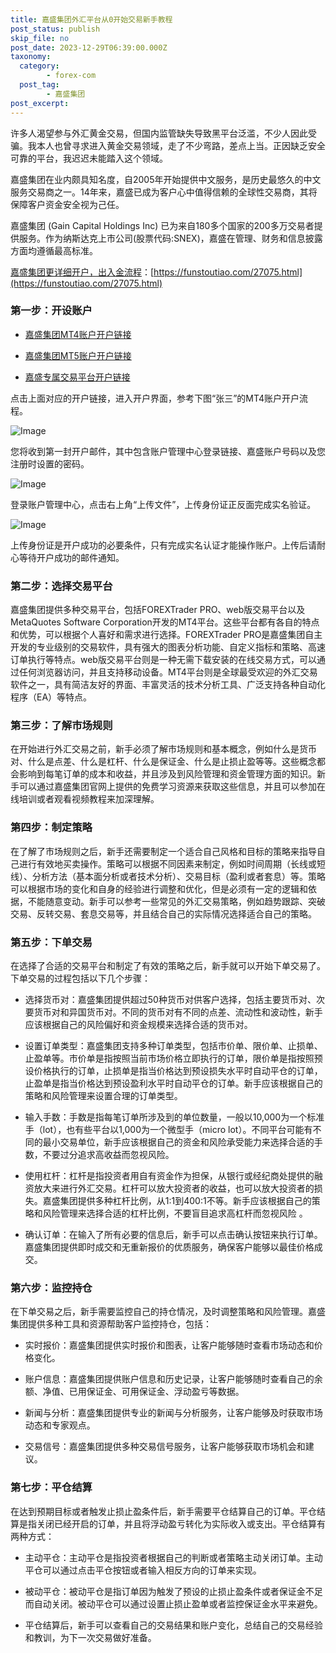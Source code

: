 ```yaml
---
title: 嘉盛集团外汇平台从0开始交易新手教程
post_status: publish
skip_file: no
post_date: 2023-12-29T06:39:00.000Z
taxonomy:
  category:
        - forex-com
  post_tag:
        - 嘉盛集团
post_excerpt: 
---
```

许多人渴望参与外汇黄金交易，但国内监管缺失导致黑平台泛滥，不少人因此受骗。我本人也曾寻求进入黄金交易领域，走了不少弯路，差点上当。正因缺乏安全可靠的平台，我迟迟未能踏入这个领域。

嘉盛集团在业内颇具知名度，自2005年开始提供中文服务，是历史最悠久的中文服务交易商之一。14年来，嘉盛已成为客户心中值得信赖的全球性交易商，其将保障客户资金安全视为己任。

嘉盛集团 (Gain Capital Holdings Inc) 已为来自180多个国家的200多万交易者提供服务。作为纳斯达克上市公司(股票代码:SNEX)，嘉盛在管理、财务和信息披露方面均遵循最高标准。

[嘉盛集团更详细开户，出入金流程](https://funstoutiao.com/27075.html)：[https://funstoutiao.com/27075.html](https://funstoutiao.com/27075.html)

### 第一步：开设账户

* [嘉盛集团MT4账户开户链接](https://s.ssgg.net/jsmt4)

* [嘉盛集团MT5账户开户链接](https://s.ssgg.net/jsmt5)

* [嘉盛专属交易平台开户链接](https://s.ssgg.net/js)

点击上面对应的开户链接，进入开户界面，参考下图“张三”的MT4账户开户流程。

![Image](https://prod-files-secure.s3.us-west-2.amazonaws.com/39ed1227-6d7d-4570-be36-9ccd4a2c4241/7a167aea-686b-400d-af59-4e18eb607a40/640.png?X-Amz-Algorithm=AWS4-HMAC-SHA256&X-Amz-Content-Sha256=UNSIGNED-PAYLOAD&X-Amz-Credential=ASIAZI2LB466SQTBI2JG%2F20250731%2Fus-west-2%2Fs3%2Faws4_request&X-Amz-Date=20250731T161311Z&X-Amz-Expires=3600&X-Amz-Security-Token=IQoJb3JpZ2luX2VjELD%2F%2F%2F%2F%2F%2F%2F%2F%2F%2FwEaCXVzLXdlc3QtMiJGMEQCIAJvtzl9rE8WKO4LaMV3gqtbFWuYiNoY2oWXwbOkdAGQAiBzMfRbfl1SZogxWGC%2FN%2BSNRzIGNkDO2on9Ta0RnJ4rXCqIBAjZ%2F%2F%2F%2F%2F%2F%2F%2F%2F%2F8BEAAaDDYzNzQyMzE4MzgwNSIMuuNITCo7zrc5cBmUKtwDqFbSJuVGru%2FmmGk5gHNvV1EpFkUrAQCXsiXnCSesIxNpSRokAn8agWTYcBom1rO16qFQPEWq0Y3OvSvgpYuCtrU7ggENGl2dlgUZ4%2BOHiXvjhrdwHVJVpwh4hZEOdSKZjaidT5ZMDIk3t1Svt8KAw6g6j6riRFSMM%2FARpErL2JDstZVBGTidtDqYU2M%2B%2Bx%2BztHRnzo%2BiUZjB1xwYgvxxLmfI%2B55VhGOhqzFFsmmdvs4RhMOywwfoeZyi38nvSsxn%2FYkbara%2BigoYKyNvHTuOHYGUFHUlt5b6wT8v%2BiAO7a%2BfQE0lt1CJAWrDIYKRnAcahyIS57TytXd8K0z20k%2Bl4fSOt8mMfHqApon1yAEjbPdEjZXM0OvX32%2BGtxFHadIddkNG9OAZ6x8OBdAaF46YFGVufNAyqPt14AB3UomrsnA03o60Jki2y5rQyZOPsrteDaNrZItwpNFiX2y6CmA6XOylB9Pl3ZjCqVeWCqdquqJ3RuChIuyF7crls1K7yZk6MXplTvcw5kTuiYOE%2FHHRVJRcfB3dcr699gypyiN7Ok9z4pnRnb%2FCRZtSrbpLIcQ7FR9cmGm%2BMII%2FcsoC5myr9Rgpo7JPtaNmw%2Fc9Ms6aHUgbLOhcnNrj6o0kCz8wlZyuxAY6pgFwMdBlYBOnRX67%2BjvQFlq1BRXr2OSkCLDC1lsrg3XUZ9KT%2FgFLWwjNw6LuOrjrGRVVEf3iVNSjEx0av4gLuIeVBG%2F2IMCiVvRtEfqFVJuW5D%2B4ahszSNNhBOq5UizslvqmrJ%2BdRnpovLFTUJIcsvUUmnlR74H53mYAGoB4g6P1n9F0V7niZgHsrhZVGv9xAyV0Jq%2BwFgjfEUfnMj%2BSPh0SOMcdu5XQ&X-Amz-Signature=13412c8cd567b47348dcfa983a4f01aac9a024bd46a616bbd6ed6d02b6090a9d&X-Amz-SignedHeaders=host&x-amz-checksum-mode=ENABLED&x-id=GetObject)

您将收到第一封开户邮件，其中包含账户管理中心登录链接、嘉盛账户号码以及您注册时设置的密码。

![Image](https://prod-files-secure.s3.us-west-2.amazonaws.com/39ed1227-6d7d-4570-be36-9ccd4a2c4241/eaa1c6b3-2877-4284-a0e1-530e222c27fb/image.png?X-Amz-Algorithm=AWS4-HMAC-SHA256&X-Amz-Content-Sha256=UNSIGNED-PAYLOAD&X-Amz-Credential=ASIAZI2LB466SQTBI2JG%2F20250731%2Fus-west-2%2Fs3%2Faws4_request&X-Amz-Date=20250731T161311Z&X-Amz-Expires=3600&X-Amz-Security-Token=IQoJb3JpZ2luX2VjELD%2F%2F%2F%2F%2F%2F%2F%2F%2F%2FwEaCXVzLXdlc3QtMiJGMEQCIAJvtzl9rE8WKO4LaMV3gqtbFWuYiNoY2oWXwbOkdAGQAiBzMfRbfl1SZogxWGC%2FN%2BSNRzIGNkDO2on9Ta0RnJ4rXCqIBAjZ%2F%2F%2F%2F%2F%2F%2F%2F%2F%2F8BEAAaDDYzNzQyMzE4MzgwNSIMuuNITCo7zrc5cBmUKtwDqFbSJuVGru%2FmmGk5gHNvV1EpFkUrAQCXsiXnCSesIxNpSRokAn8agWTYcBom1rO16qFQPEWq0Y3OvSvgpYuCtrU7ggENGl2dlgUZ4%2BOHiXvjhrdwHVJVpwh4hZEOdSKZjaidT5ZMDIk3t1Svt8KAw6g6j6riRFSMM%2FARpErL2JDstZVBGTidtDqYU2M%2B%2Bx%2BztHRnzo%2BiUZjB1xwYgvxxLmfI%2B55VhGOhqzFFsmmdvs4RhMOywwfoeZyi38nvSsxn%2FYkbara%2BigoYKyNvHTuOHYGUFHUlt5b6wT8v%2BiAO7a%2BfQE0lt1CJAWrDIYKRnAcahyIS57TytXd8K0z20k%2Bl4fSOt8mMfHqApon1yAEjbPdEjZXM0OvX32%2BGtxFHadIddkNG9OAZ6x8OBdAaF46YFGVufNAyqPt14AB3UomrsnA03o60Jki2y5rQyZOPsrteDaNrZItwpNFiX2y6CmA6XOylB9Pl3ZjCqVeWCqdquqJ3RuChIuyF7crls1K7yZk6MXplTvcw5kTuiYOE%2FHHRVJRcfB3dcr699gypyiN7Ok9z4pnRnb%2FCRZtSrbpLIcQ7FR9cmGm%2BMII%2FcsoC5myr9Rgpo7JPtaNmw%2Fc9Ms6aHUgbLOhcnNrj6o0kCz8wlZyuxAY6pgFwMdBlYBOnRX67%2BjvQFlq1BRXr2OSkCLDC1lsrg3XUZ9KT%2FgFLWwjNw6LuOrjrGRVVEf3iVNSjEx0av4gLuIeVBG%2F2IMCiVvRtEfqFVJuW5D%2B4ahszSNNhBOq5UizslvqmrJ%2BdRnpovLFTUJIcsvUUmnlR74H53mYAGoB4g6P1n9F0V7niZgHsrhZVGv9xAyV0Jq%2BwFgjfEUfnMj%2BSPh0SOMcdu5XQ&X-Amz-Signature=34fd0875c8bc2f7346781e1834f58034b37e6353600bbb15a0dd65653e4dda19&X-Amz-SignedHeaders=host&x-amz-checksum-mode=ENABLED&x-id=GetObject)

登录账户管理中心，点击右上角“上传文件”，上传身份证正反面完成实名验证。

![Image](https://prod-files-secure.s3.us-west-2.amazonaws.com/39ed1227-6d7d-4570-be36-9ccd4a2c4241/54090639-09fc-46b4-a135-e0289f707147/image.png?X-Amz-Algorithm=AWS4-HMAC-SHA256&X-Amz-Content-Sha256=UNSIGNED-PAYLOAD&X-Amz-Credential=ASIAZI2LB466SQTBI2JG%2F20250731%2Fus-west-2%2Fs3%2Faws4_request&X-Amz-Date=20250731T161311Z&X-Amz-Expires=3600&X-Amz-Security-Token=IQoJb3JpZ2luX2VjELD%2F%2F%2F%2F%2F%2F%2F%2F%2F%2FwEaCXVzLXdlc3QtMiJGMEQCIAJvtzl9rE8WKO4LaMV3gqtbFWuYiNoY2oWXwbOkdAGQAiBzMfRbfl1SZogxWGC%2FN%2BSNRzIGNkDO2on9Ta0RnJ4rXCqIBAjZ%2F%2F%2F%2F%2F%2F%2F%2F%2F%2F8BEAAaDDYzNzQyMzE4MzgwNSIMuuNITCo7zrc5cBmUKtwDqFbSJuVGru%2FmmGk5gHNvV1EpFkUrAQCXsiXnCSesIxNpSRokAn8agWTYcBom1rO16qFQPEWq0Y3OvSvgpYuCtrU7ggENGl2dlgUZ4%2BOHiXvjhrdwHVJVpwh4hZEOdSKZjaidT5ZMDIk3t1Svt8KAw6g6j6riRFSMM%2FARpErL2JDstZVBGTidtDqYU2M%2B%2Bx%2BztHRnzo%2BiUZjB1xwYgvxxLmfI%2B55VhGOhqzFFsmmdvs4RhMOywwfoeZyi38nvSsxn%2FYkbara%2BigoYKyNvHTuOHYGUFHUlt5b6wT8v%2BiAO7a%2BfQE0lt1CJAWrDIYKRnAcahyIS57TytXd8K0z20k%2Bl4fSOt8mMfHqApon1yAEjbPdEjZXM0OvX32%2BGtxFHadIddkNG9OAZ6x8OBdAaF46YFGVufNAyqPt14AB3UomrsnA03o60Jki2y5rQyZOPsrteDaNrZItwpNFiX2y6CmA6XOylB9Pl3ZjCqVeWCqdquqJ3RuChIuyF7crls1K7yZk6MXplTvcw5kTuiYOE%2FHHRVJRcfB3dcr699gypyiN7Ok9z4pnRnb%2FCRZtSrbpLIcQ7FR9cmGm%2BMII%2FcsoC5myr9Rgpo7JPtaNmw%2Fc9Ms6aHUgbLOhcnNrj6o0kCz8wlZyuxAY6pgFwMdBlYBOnRX67%2BjvQFlq1BRXr2OSkCLDC1lsrg3XUZ9KT%2FgFLWwjNw6LuOrjrGRVVEf3iVNSjEx0av4gLuIeVBG%2F2IMCiVvRtEfqFVJuW5D%2B4ahszSNNhBOq5UizslvqmrJ%2BdRnpovLFTUJIcsvUUmnlR74H53mYAGoB4g6P1n9F0V7niZgHsrhZVGv9xAyV0Jq%2BwFgjfEUfnMj%2BSPh0SOMcdu5XQ&X-Amz-Signature=1e2d4e08004a659ca5302de8cd4bb31e9aa051e7425dbfa1cac3b481a835c04a&X-Amz-SignedHeaders=host&x-amz-checksum-mode=ENABLED&x-id=GetObject)

上传身份证是开户成功的必要条件，只有完成实名认证才能操作账户。上传后请耐心等待开户成功的邮件通知。

### 第二步：选择交易平台

嘉盛集团提供多种交易平台，包括FOREXTrader PRO、web版交易平台以及MetaQuotes Software Corporation开发的MT4平台。这些平台都有各自的特点和优势，可以根据个人喜好和需求进行选择。FOREXTrader PRO是嘉盛集团自主开发的专业级别的交易软件，具有强大的图表分析功能、自定义指标和策略、高速订单执行等特点。web版交易平台则是一种无需下载安装的在线交易方式，可以通过任何浏览器访问，并且支持移动设备。MT4平台则是全球最受欢迎的外汇交易软件之一，具有简洁友好的界面、丰富灵活的技术分析工具、广泛支持各种自动化程序（EA）等特点。

### 第三步：了解市场规则

在开始进行外汇交易之前，新手必须了解市场规则和基本概念，例如什么是货币对、什么是点差、什么是杠杆、什么是保证金、什么是止损止盈等等。这些概念都会影响到每笔订单的成本和收益，并且涉及到风险管理和资金管理方面的知识。新手可以通过嘉盛集团官网上提供的免费学习资源来获取这些信息，并且可以参加在线培训或者观看视频教程来加深理解。

### 第四步：制定策略

在了解了市场规则之后，新手还需要制定一个适合自己风格和目标的策略来指导自己进行有效地买卖操作。策略可以根据不同因素来制定，例如时间周期（长线或短线）、分析方法（基本面分析或者技术分析）、交易目标（盈利或者套息）等。策略可以根据市场的变化和自身的经验进行调整和优化，但是必须有一定的逻辑和依据，不能随意变动。新手可以参考一些常见的外汇交易策略，例如趋势跟踪、突破交易、反转交易、套息交易等，并且结合自己的实际情况选择适合自己的策略。

### 第五步：下单交易

在选择了合适的交易平台和制定了有效的策略之后，新手就可以开始下单交易了。下单交易的过程包括以下几个步骤：

* 选择货币对：嘉盛集团提供超过50种货币对供客户选择，包括主要货币对、次要货币对和异国货币对。不同的货币对有不同的点差、流动性和波动性，新手应该根据自己的风险偏好和资金规模来选择合适的货币对。

* 设置订单类型：嘉盛集团支持多种订单类型，包括市价单、限价单、止损单、止盈单等。市价单是指按照当前市场价格立即执行的订单，限价单是指按照预设价格执行的订单，止损单是指当价格达到预设损失水平时自动平仓的订单，止盈单是指当价格达到预设盈利水平时自动平仓的订单。新手应该根据自己的策略和风险管理来设置合理的订单类型。

* 输入手数：手数是指每笔订单所涉及到的单位数量，一般以10,000为一个标准手（lot），也有些平台以1,000为一个微型手（micro lot）。不同平台可能有不同的最小交易单位，新手应该根据自己的资金和风险承受能力来选择合适的手数，不要过分追求高收益而忽视风险。

* 使用杠杆：杠杆是指投资者用自有资金作为担保，从银行或经纪商处提供的融资放大来进行外汇交易。杠杆可以放大投资者的收益，也可以放大投资者的损失。嘉盛集团提供多种杠杆比例，从1:1到400:1不等。新手应该根据自己的策略和风险管理来选择合适的杠杆比例，不要盲目追求高杠杆而忽视风险 。

* 确认订单：在输入了所有必要的信息后，新手可以点击确认按钮来执行订单。嘉盛集团提供即时成交和无重新报价的优质服务，确保客户能够以最佳价格成交。

### 第六步：监控持仓

在下单交易之后，新手需要监控自己的持仓情况，及时调整策略和风险管理。嘉盛集团提供多种工具和资源帮助客户监控持仓，包括：

* 实时报价：嘉盛集团提供实时报价和图表，让客户能够随时查看市场动态和价格变化。

* 账户信息：嘉盛集团提供账户信息和历史记录，让客户能够随时查看自己的余额、净值、已用保证金、可用保证金、浮动盈亏等数据。

* 新闻与分析：嘉盛集团提供专业的新闻与分析服务，让客户能够及时获取市场动态和专家观点。

* 交易信号：嘉盛集团提供多种交易信号服务，让客户能够获取市场机会和建议。

### 第七步：平仓结算

在达到预期目标或者触发止损止盈条件后，新手需要平仓结算自己的订单。平仓结算是指关闭已经开启的订单，并且将浮动盈亏转化为实际收入或支出。平仓结算有两种方式：

* 主动平仓：主动平仓是指投资者根据自己的判断或者策略主动关闭订单。主动平仓可以通过点击平仓按钮或者输入相反方向的订单来实现。

* 被动平仓：被动平仓是指订单因为触发了预设的止损止盈条件或者保证金不足而自动关闭。被动平仓可以通过设置止损止盈单或者监控保证金水平来避免。

* 平仓结算后，新手可以查看自己的交易结果和账户变化，总结自己的交易经验和教训，为下一次交易做好准备。